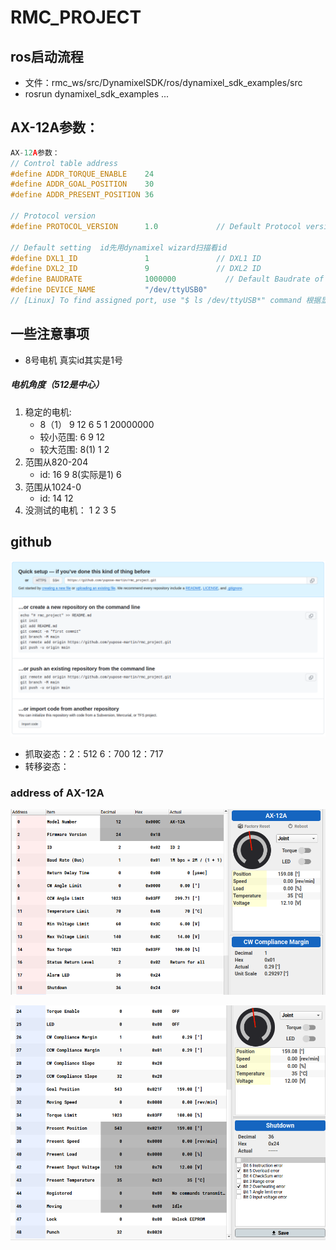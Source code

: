# RMC_PROJECT

## ros启动流程

* 文件：rmc_ws/src/DynamixelSDK/ros/dynamixel_sdk_examples/src
* rosrun dynamixel_sdk_examples ...

## AX-12A参数：

```c++
AX-12A参数：
// Control table address
#define ADDR_TORQUE_ENABLE    24
#define ADDR_GOAL_POSITION    30
#define ADDR_PRESENT_POSITION 36

// Protocol version
#define PROTOCOL_VERSION      1.0             // Default Protocol version of DYNAMIXEL X series.

// Default setting  id先用dynamixel wizard扫描看id
#define DXL1_ID               1               // DXL1 ID
#define DXL2_ID               9               // DXL2 ID
#define BAUDRATE              1000000           // Default Baudrate of DYNAMIXEL X series
#define DEVICE_NAME           "/dev/ttyUSB0"  
// [Linux] To find assigned port, use "$ ls /dev/ttyUSB*" command 根据显示更改usb
```

## 一些注意事项

* 8号电机 真实id其实是1号

##### 电机角度（512是中心）

1. 稳定的电机:
   * 8（1） 9 12 6 5 1 20000000
   * 较小范围: 6 9 12
   * 较大范围: 8(1) 1  2
2. 范围从820-204
   * id:  16 9 8(实际是1) 6
3. 范围从1024-0
   * id: 14 12
4. 没测试的电机： 1 2 3 5

## github

![image-20240103170043179](README.assets/image-20240103170043179.png)



* 抓取姿态：2：512       6：700     12：717
* 转移姿态：



### address of AX-12A

![image-20240104173845224](README.assets/image-20240104173845224.png)

![image-20240104173857311](README.assets/image-20240104173857311.png)
